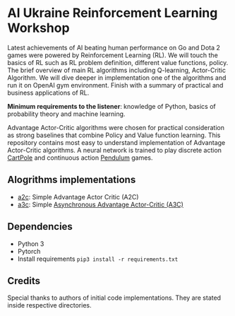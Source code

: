 # AI Ukraine Reinforcement Learning Workshop


Latest achievements of AI beating human performance on Go and Dota 2 games were powered by Reinforcement Learning (RL). 
We will touch the basics of RL such as RL problem definition, different value functions, policy. The brief overview of 
main RL algorithms including Q-learning, Actor-Critic Algorithm. We will dive deeper in implementation one of the 
algorithms and run it on OpenAI gym environment. Finish with a summary of practical and business applications of RL.

**Minimum requirements to the listener**: knowledge of Python, basics of probability theory and machine learning.

Advantage Actor-Critic algorithms were chosen for practical consideration as strong baselines that combine 
Policy and Value function learning. This repository contains most easy to understand implementation of Advantage 
Actor-Critic algorithms.
A neural network is trained to play discrete action [CartPole](https://gym.openai.com/envs/CartPole-v0/) and
continuous action [Pendulum](https://gym.openai.com/envs/Pendulum-v0/) games.


## Alogrithms implementations

* [a2c](/simple-a2c): Simple Advantage Actor Critic (A2C)
* [a3c](/simple-a3c): Simple [Asynchronous Advantage Actor-Critic (A3C)](https://arxiv.org/pdf/1602.01783.pdf)

## Dependencies

* Python 3
* Pytorch
* Install requirements ``pip3 install -r requirements.txt``


## Credits

Special thanks to authors of initial code implementations. They are stated inside respective directories.